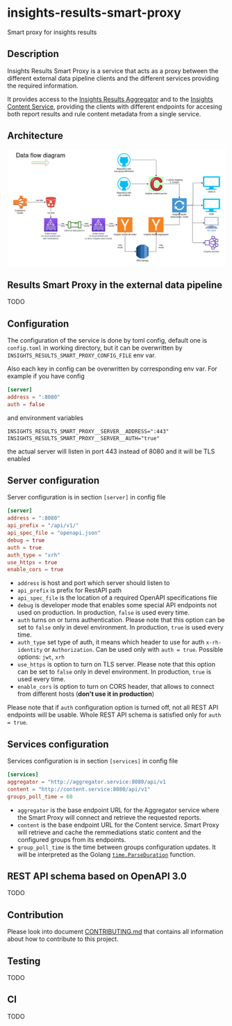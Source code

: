 # insights-results-smart-proxy

Smart proxy for insights results

## Description

Insights Results Smart Proxy is a service that acts as a proxy between the different external
data pipeline clients and the different services providing the required information.

It provides access to the [Insights Results Aggregator](https://github.com/RedHatInsights/insights-results-aggregator)
and to the [Insights Content Service](https://github.com/RedHatInsights/insights-content-service),
providing the clients with different endpoints for accesing both report results and rule content metadata
from a single service.

## Architecture

![external-data-pipeline-arch](docs/Smart%20proxy%20architecture.png "External Data Pipeline Architecture")

## Results Smart Proxy in the external data pipeline

TODO

## Configuration

The configuration of the service is done by toml config, default one is `config.toml` in working directory,
but it can be overwritten by `INSIGHTS_RESULTS_SMART_PROXY_CONFIG_FILE` env var.

Also each key in config can be overwritten by corresponding env var. For example if you have config

```toml
[server]
address = ":8080"
auth = false
```

and environment variables

```shell
INSIGHTS_RESULTS_SMART_PROXY__SERVER__ADDRESS=":443"
INSIGHTS_RESULTS_SMART_PROXY__SERVER__AUTH="true"
```

the actual server will listen in port 443 instead of 8080 and it will be TLS enabled

## Server configuration

Server configuration is in section `[server]` in config file

```toml
[server]
address = ":8080"
api_prefix = "/api/v1/"
api_spec_file = "openapi.json"
debug = true
auth = true
auth_type = "xrh"
use_https = true
enable_cors = true
```

* `address` is host and port which server should listen to
* `api_prefix` is prefix for RestAPI path
* `api_spec_file` is the location of a required OpenAPI specifications file
* `debug` is developer mode that enables some special API endpoints not used on production. In
production, `false` is used every time.
* `auth` turns on or turns authentication. Please note that this option can be set to `false` only
in devel environment. In production, `true` is used every time.
* `auth_type` set type of auth, it means which header to use for auth `x-rh-identity` or
`Authorization`. Can be used only with `auth = true`. Possible options: `jwt`, `xrh`
* `use_https` is option to turn on TLS server. Please note that this option can be set to `false`
only in devel environment. In production, `true` is used every time.
* `enable_cors` is option to turn on CORS header, that allows to connect from different hosts
(**don't use it in production**)

Please note that if `auth` configuration option is turned off, not all REST API endpoints will be
usable. Whole REST API schema is satisfied only for `auth = true`.

## Services configuration

Services configuration is in section `[services]` in config file

```toml
[services]
aggregator = "http://aggregator.service:8080/api/v1
content = "http://content.service:8080/api/v1"
groups_poll_time = 60
```

* `aggregator` is the base endpoint URL for the Aggregator service where the Smart Proxy will connect and
retrieve the requested reports.
* `content` is the base endpoint URL for the Content service. Smart Proxy will retrieve and cache the
remmediations static content and the configured groups from its endpoints.
* `group_poll_time` is the time between groups configuration updates. It will be interpreted as the Golang
[`time.ParseDuration`](https://golang.org/pkg/time/#ParseDuration) function.

## REST API schema based on OpenAPI 3.0

TODO

## Contribution

Please look into document [CONTRIBUTING.md](CONTRIBUTING.md) that contains all information about how to
contribute to this project.

## Testing

TODO

## CI

TODO

